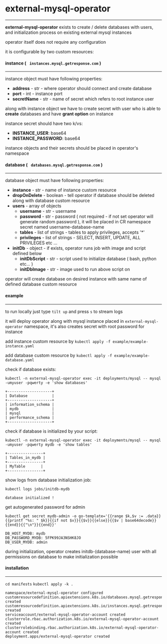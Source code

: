 # external-mysql-operator
---
**external-mysql-operator** exists to create / delete databases with users, and initialization process on existing external mysql instances

operator itself does not require any configuration

it is configurable by two custom resources:

####  instance ( ` instances.mysql.getresponse.com` )
---
instance object must have following properties:
   * **address** - str - where operator should connect and create database 
   * **port** - int - instance port
   * **secretName** - str - name of secret which refers to root instance user

   along with instance object we have to create secret with user who is able to **create** databases and have **grant option** on instance

instance secret should have two k/vs:
   - **INSTANCE_USER**: base64
   - **INSTANCE_PASSWORD**: base64


instance objects and their secrets should be placed in operator's namespace

####  database ( ` databases.mysql.getresponse.com` )
---
   database object must have following properties:
   * **instance** - str - name of instance custom resource
   * **dropOnDelete** - boolean - tell operator if database should be deleted along with database custom resource
   * **users** - array of objects 
      * **username** - str - username
      * **password** - str - password ( not required - if not set operator will generate random password ), it will be placed in CR namespace secret named username-database-name
      * **tables** - list of strings - tables to apply privileges, accepts '*'
      * **privileges** - list of strings - SELECT, INSERT, UPDATE, ALL PRIVILEGES etc ...
   * **initDb** - object - if exists, operator runs job with image and script defined below
      * **initDbScript** - str - script used to initialize database ( bash, python etc... )
      * **initDbImage** - str - image used to run above script on

operator will create database on desired instance with same name of defined database custom resource

#### example
---
to run locally just type `tilt up` and press `s` to stream logs

it will deploy operator along with mysql instance placed in `external-mysql-operator` namespace, it's also creates secret with root password for instance

add instance custom resource by `kubectl apply -f example/example-instance.yaml`

add database custom resource by `kubectl apply -f example/example-database.yaml`

check if database exists:

`kubectl -n external-mysql-operator exec -it deployments/mysql -- mysql -umyuser -pqwerty -e 'show databases'`
```
+--------------------+
| Database           |
+--------------------+
| information_schema |
| mydb               |
| mysql              |
| performance_schema |
+--------------------+
```
check if database is initialized by your script:

`kubectl -n external-mysql-operator exec -it deployments/mysql -- mysql -umyuser -pqwerty mydb -e 'show tables'`

```
+----------------+
| Tables_in_mydb |
+----------------+
| MyTable       |
+----------------+
```

show logs from database initialization job:

`kubectl logs jobs/initdb-mydb`
```
database initialized !
```

get autogenerated password for admin

`kubectl get secret mydb-admin -o go-template='{{range $k,$v := .data}}{{printf "%s: " $k}}{{if not $v}}{{$v}}{{else}}{{$v | base64decode}}{{end}}{{"\n"}}{{end}}'`
```
DB_HOST_MYDB: mydb
DB_PASSWORD_MYDB: 5FPK99JA3NSHK8JO
DB_USER_MYDB: admin
```

during initialization, operator creates initdb-(database-name) user with all permissions on database to make initialization possible

#### installation
---
`cd manifests`
`kubectl apply -k .`
```
namespace/external-mysql-operator configured
customresourcedefinition.apiextensions.k8s.io/databases.mysql.getresponse.com created
customresourcedefinition.apiextensions.k8s.io/instances.mysql.getresponse.com created
serviceaccount/external-mysql-operator-account created
clusterrole.rbac.authorization.k8s.io/external-mysql-operator-account created
clusterrolebinding.rbac.authorization.k8s.io/external-mysql-operator-account created
deployment.apps/external-mysql-operator created
```
